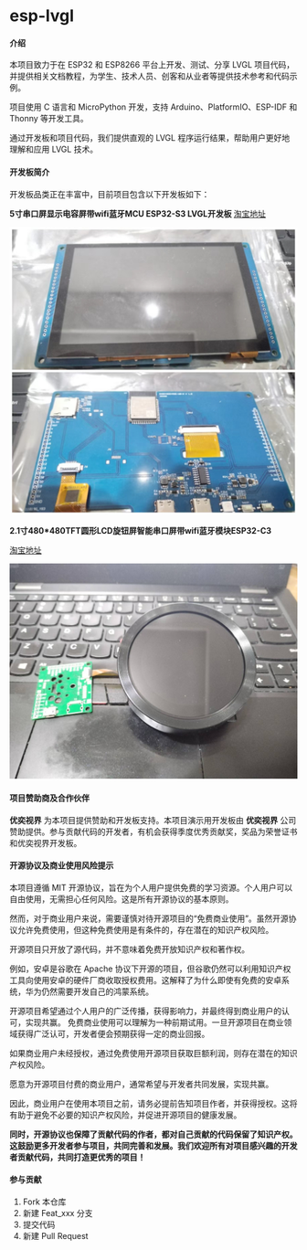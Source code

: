 # esp-lvgl

#### 介绍

本项目致力于在 ESP32 和 ESP8266 平台上开发、测试、分享 LVGL 项目代码，并提供相关文档教程，为学生、技术人员、创客和从业者等提供技术参考和代码示例。

项目使用 C 语言和 MicroPython 开发，支持 Arduino、PlatformIO、ESP-IDF 和 Thonny 等开发工具。

通过开发板和项目代码，我们提供直观的 LVGL 程序运行结果，帮助用户更好地理解和应用 LVGL 技术。

#### 开发板简介

开发板品类正在丰富中，目前项目包含以下开发板如下：

 **5寸串口屏显示电容屏带wifi蓝牙MCU ESP32-S3 LVGL开发板** [淘宝地址](https://item.taobao.com/item.htm?abbucket=13&id=798848483330&ns=1&priceTId=213e37f817176722778368647ef13c&spm=a21n57.1.item.1.3add523ckCH6Eg)

![5寸串口屏显示电容屏带wifi蓝牙MCU ESP32-S3 LVGL开发板](image/%E5%BE%AE%E4%BF%A1%E5%9B%BE%E7%89%87_20240606190540.jpg)


 **2.1寸480*480TFT圆形LCD旋钮屏智能串口屏带wifi蓝牙模块ESP32-C3** 

[淘宝地址](https://item.taobao.com/item.htm?id=720034878786&spm=a1z10.1-c-s.w4023-23954068088.10.27ac1ecd8jserj)


![2.1寸480*480TFT圆形LCD旋钮屏智能串口屏带wifi蓝牙模块ESP32-C3](image/%E5%BE%AE%E4%BF%A1%E5%9B%BE%E7%89%87_20240606190550.jpg)
#### 项目赞助商及合作伙伴

 **优奕视界**  为本项目提供赞助和开发板支持。本项目演示用开发板由  **优奕视界**  公司赞助提供。参与贡献代码的开发者，有机会获得季度优秀贡献奖，奖品为荣誉证书和优奕视界开发板。

#### 开源协议及商业使用风险提示

 本项目遵循 MIT 开源协议，旨在为个人用户提供免费的学习资源。个人用户可以自由使用，无需担心任何风险。这是所有开源协议的基本原则。

然而，对于商业用户来说，需要谨慎对待开源项目的“免费商业使用”。虽然开源协议允许免费使用，但这种免费使用是有条件的，存在潜在的知识产权风险。

开源项目只开放了源代码，并不意味着免费开放知识产权和著作权。

例如，安卓是谷歌在 Apache 协议下开源的项目，但谷歌仍然可以利用知识产权工具向使用安卓的硬件厂商收取授权费用。这解释了为什么即使有免费的安卓系统，华为仍然需要开发自己的鸿蒙系统。

开源项目希望通过个人用户的广泛传播，获得影响力，并最终得到商业用户的认可，实现共赢。 免费商业使用可以理解为一种前期试用。一旦开源项目在商业领域获得广泛认可，开发者便会预期获得一定的商业回报。

如果商业用户未经授权，通过免费使用开源项目获取巨额利润，则存在潜在的知识产权风险。

愿意为开源项目付费的商业用户，通常希望与开发者共同发展，实现共赢。

因此，商业用户在使用本项目之前，请务必提前告知项目作者，并获得授权。这将有助于避免不必要的知识产权风险，并促进开源项目的健康发展。 

 **同时，开源协议也保障了贡献代码的作者，都对自己贡献的代码保留了知识产权。这鼓励更多开发者参与项目，共同完善和发展。我们欢迎所有对项目感兴趣的开发者贡献代码，共同打造更优秀的项目！** 

#### 参与贡献

1.  Fork 本仓库
2.  新建 Feat_xxx 分支
3.  提交代码
4.  新建 Pull Request



